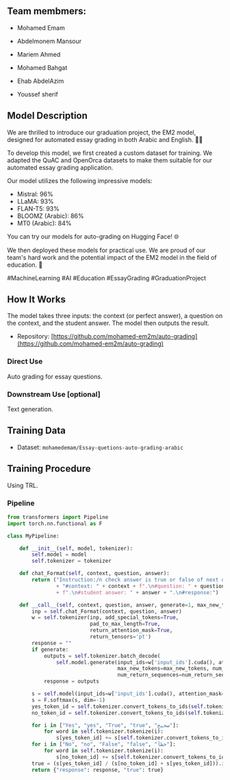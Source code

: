 ## Team membmers:
- Mohamed Emam

- Abdelmonem Mansour

- Mariem Ahmed

- Mohamed Bahgat

- Ehab AbdelAzim

- Youssef sherif

## Model Description

We are thrilled to introduce our graduation project, the EM2 model, designed for automated essay grading in both Arabic and English. 📝✨

To develop this model, we first created a custom dataset for training. We adapted the QuAC and OpenOrca datasets to make them suitable for our automated essay grading application.

Our model utilizes the following impressive models:

- Mistral: 96%
- LLaMA: 93%
- FLAN-T5: 93%
- BLOOMZ (Arabic): 86%
- MT0 (Arabic): 84%

You can try our models for auto-grading on Hugging Face! 🌐

We then deployed these models for practical use. We are proud of our team's hard work and the potential impact of the EM2 model in the field of education. 🌟

#MachineLearning #AI #Education #EssayGrading #GraduationProject


## How It Works

The model takes three inputs: the context (or perfect answer), a question on the context, and the student answer. The model then outputs the result.

- Repository: [https://github.com/mohamed-em2m/auto-grading](https://github.com/mohamed-em2m/auto-grading)

### Direct Use

Auto grading for essay questions.

### Downstream Use [optional]

Text generation.

## Training Data

- Dataset: `mohamedemam/Essay-quetions-auto-grading-arabic`

## Training Procedure

Using TRL.

### Pipeline

```python
from transformers import Pipeline
import torch.nn.functional as F

class MyPipeline:

    def __init__(self, model, tokenizer):
        self.model = model
        self.tokenizer = tokenizer

    def chat_Format(self, context, question, answer):
        return ("Instruction:/n check answer is true or false of next question using context below:\n" 
                + "#context: " + context + f".\n#question: " + question 
                + f".\n#student answer: " + answer + ".\n#response:")

    def __call__(self, context, question, answer, generate=1, max_new_tokens=4, num_beams=2, do_sample=False, num_return_sequences=1):
        inp = self.chat_Format(context, question, answer)
        w = self.tokenizer(inp, add_special_tokens=True,
                           pad_to_max_length=True,
                           return_attention_mask=True,
                           return_tensors='pt')
        response = ""
        if generate:
            outputs = self.tokenizer.batch_decode(
                self.model.generate(input_ids=w['input_ids'].cuda(), attention_mask=w['attention_mask'].cuda(),
                                    max_new_tokens=max_new_tokens, num_beams=num_beams, do_sample=do_sample,
                                    num_return_sequences=num_return_sequences), skip_special_tokens=True)
            response = outputs

        s = self.model(input_ids=w['input_ids'].cuda(), attention_mask=w['attention_mask'].cuda())['logits'][0][-1]
        s = F.softmax(s, dim=-1)
        yes_token_id = self.tokenizer.convert_tokens_to_ids(self.tokenizer.tokenize("True")[0])
        no_token_id = self.tokenizer.convert_tokens_to_ids(self.tokenizer.tokenize("False")[0])

        for i in ["Yes", "yes", "True", "true", "صحيح"]:
            for word in self.tokenizer.tokenize(i):
                s[yes_token_id] += s[self.tokenizer.convert_tokens_to_ids(word)]
        for i in ["No", "no", "False", "false", "خطأ"]:
            for word in self.tokenizer.tokenize(i):
                s[no_token_id] += s[self.tokenizer.convert_tokens_to_ids(word)]
        true = (s[yes_token_id] / (s[no_token_id] + s[yes_token_id])).item()
        return {"response": response, "true": true}
